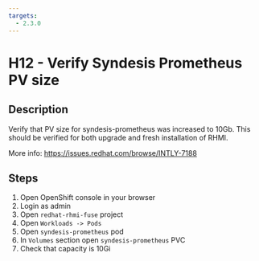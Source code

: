 ```yaml
---
targets:
  - 2.3.0
---
```


# H12 - Verify Syndesis Prometheus PV size

## Description

Verify that PV size for syndesis-prometheus was increased to 10Gb. This should be verified for both upgrade and fresh installation of RHMI.

More info: <https://issues.redhat.com/browse/INTLY-7188>

## Steps

1. Open OpenShift console in your browser
2. Login as admin
3. Open `redhat-rhmi-fuse` project
4. Open `Workloads -> Pods`
5. Open `syndesis-prometheus` pod
6. In `Volumes` section open `syndesis-prometheus` PVC
7. Check that capacity is 10Gi
